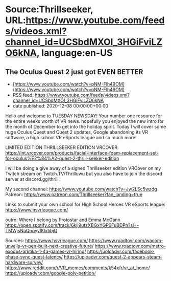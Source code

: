 # Source:Thrillseeker, URL:https://www.youtube.com/feeds/videos.xml?channel_id=UCSbdMXOI_3HGiFviLZO6kNA, language:en-US

## The Oculus Quest 2 just got EVEN BETTER
 - [https://www.youtube.com/watch?v=pNM-Flh49OM](https://www.youtube.com/watch?v=pNM-Flh49OM)
 - RSS feed: https://www.youtube.com/feeds/videos.xml?channel_id=UCSbdMXOI_3HGiFviLZO6kNA
 - date published: 2020-12-08 00:00:00+00:00

Hello and welcome to TUESDAY NEWSDAY! Your number one resource for the entire weeks worth of VR news. hopefully you enjoyed the new intro for the month of December to get into the holiday spirit. Today I will cover some huge Oculus Quest and Quest 2 updates, Google abandoning its VR software, a high school VR eSports league and so much more!

LIMITED EDITION THRILLSEEKER EDITION VRCOVER:
https://int.vrcover.com/products/facial-interface-foam-replacement-set-for-oculus%E2%84%A2-quest-2-thrill-seeker-edition

I will be doing a give away of a signed Thrillseeker edition VRCover on my Twitch stream on Twitch.TV/Thrilluwu but you also have to join the discord server at discord.gg/thrill

My second channel:
https://www.youtube.com/watch?v=Jw2LSc5wzdg
Patreon: https://www.patreon.com/Thrillseeker?fan_landing=true

Links to submit your own school for High School Heroes VR eSports league:
https://www.hsvrleague.com/

outro: Where I belong by Protostar and Emma McGann
https://open.spotify.com/track/6kjl9utzXBGxYGP6FuBDPn?si=-TMWjsNaQnqyylKlxtibjQ

Sources:
https://www.hsvrleague.com/
https://www.roadtovr.com/wacom-unveils-vr-pen-built-next-creative-future/
https://www.roadtovr.com/metro-exodus-arktika-1-4a-games-vr-hiring/
https://uploadvr.com/facebook-phase-sync-quest-latency/
https://uploadvr.com/quest-2-appears-steam-hardware-survey/
https://www.reddit.com/r/VR_memes/comments/k54xfr/vr_at_home/
https://uploadvr.com/google-poly-petition/

